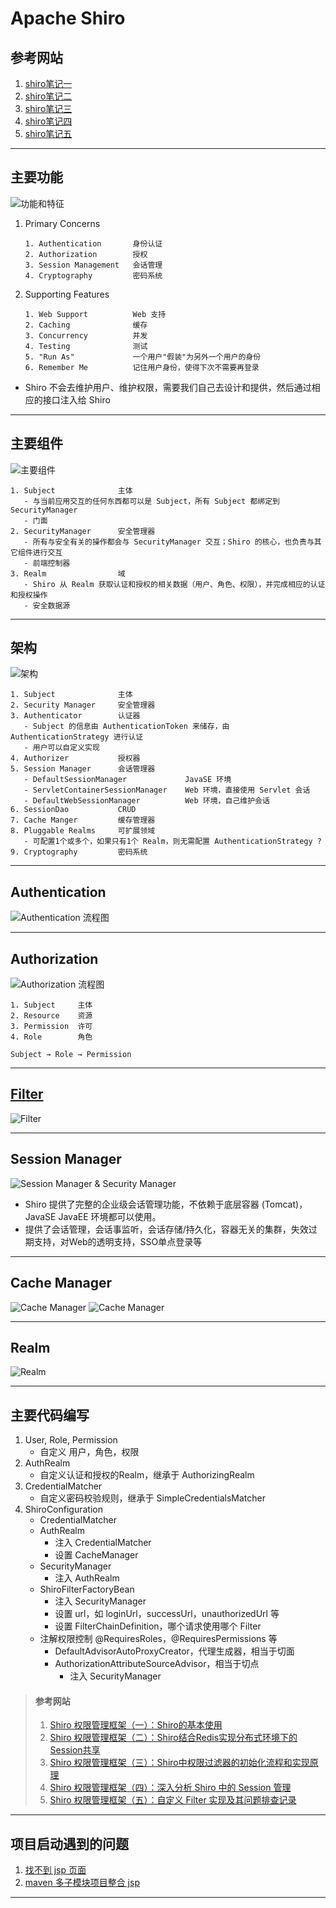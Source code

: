 # Apache Shiro

## 参考网站
1. [shiro笔记一](https://blog.csdn.net/u011781521/article/details/55094751)
2. [shiro笔记二](https://blog.csdn.net/u011781521/article/details/74857440)
3. [shiro笔记三](https://blog.csdn.net/u011781521/article/details/74892074)
4. [shiro笔记四](https://blog.csdn.net/u011781521/article/details/74907197)
5. [shiro笔记五](https://blog.csdn.net/u011781521/article/details/75172983)
---
## 主要功能
![功能和特征](./doc/功能和特征.png)
1. Primary Concerns
    ```
    1. Authentication       身份认证
    2. Authorization        授权
    3. Session Management   会话管理
    4. Cryptography         密码系统
    ```
2. Supporting Features
    ```
    1. Web Support          Web 支持
    2. Caching              缓存
    3. Concurrency          并发
    4. Testing              测试
    5. "Run As"             一个用户"假装"为另外一个用户的身份
    6. Remember Me          记住用户身份，使得下次不需要再登录
    ```
- Shiro 不会去维护用户、维护权限，需要我们自己去设计和提供，然后通过相应的接口注入给 Shiro
---
## 主要组件
![主要组件](./doc/主要组件.png)
```
1. Subject              主体
   - 与当前应用交互的任何东西都可以是 Subject，所有 Subject 都绑定到 SecurityManager
   - 门面
2. SecurityManager      安全管理器
   - 所有与安全有关的操作都会与 SecurityManager 交互；Shiro 的核心，也负责与其它组件进行交互
   - 前端控制器
3. Realm                域
   - Shiro 从 Realm 获取认证和授权的相关数据（用户、角色、权限），并完成相应的认证和授权操作
   - 安全数据源
```
---
## 架构
![架构](./doc/架构.jpg)
```
1. Subject              主体
2. Security Manager     安全管理器
3. Authenticator        认证器
   - Subject 的信息由 AuthenticationToken 来储存，由 AuthenticationStrategy 进行认证
   - 用户可以自定义实现
4. Authorizer           授权器
5. Session Manager      会话管理器
   - DefaultSessionManager             JavaSE 环境
   - ServletContainerSessionManager    Web 环境，直接使用 Servlet 会话
   - DefaultWebSessionManager          Web 环境，自己维护会话
6. SessionDao           CRUD
7. Cache Manger         缓存管理器
8. Pluggable Realms     可扩展领域
   - 可配置1个或多个，如果只有1个 Realm，则无需配置 AuthenticationStrategy ?
9. Cryptography         密码系统
```
---
## Authentication
![Authentication 流程图](./doc/Authentication.png)

---
## Authorization
![Authorization 流程图](./doc/Authorization.png)

```
1. Subject     主体
2. Resource    资源
3. Permission  许可
4. Role        角色

Subject → Role → Permission
```
---
## [Filter](https://www.cnblogs.com/yoohot/p/6085830.html)
![Filter](./doc/Filter.png)

---
## Session Manager
![Session Manager & Security Manager](./doc/Session%20Manager%20&%20Security%20Manager.png)
- Shiro 提供了完整的企业级会话管理功能，不依赖于底层容器 (Tomcat)，JavaSE JavaEE 环境都可以使用。
- 提供了会话管理，会话事监听，会话存储/持久化，容器无关的集群，失效过期支持，对Web的透明支持，SSO单点登录等
---
## Cache Manager
![Cache Manager](./doc/Cache%20Manager%201.png)
![Cache Manager](./doc/Cache%20Manager%202.png)

---
## Realm
![Realm](./doc/Realm.png)

---
## 主要代码编写
1. User, Role, Permission
   - 自定义 用户，角色，权限
2. AuthRealm
   - 自定义认证和授权的Realm，继承于 AuthorizingRealm
3. CredentialMatcher
   - 自定义密码校验规则，继承于 SimpleCredentialsMatcher
4. ShiroConfiguration
   - CredentialMatcher
   - AuthRealm
      - 注入 CredentialMatcher
      - 设置 CacheManager
   - SecurityManager
      - 注入 AuthRealm
   - ShiroFilterFactoryBean
      - 注入 SecurityManager
      - 设置 url，如 loginUrl，successUrl，unauthorizedUrl 等
      - 设置 FilterChainDefinition，哪个请求使用哪个 Filter
   - 注解权限控制 @RequiresRoles，@RequiresPermissions 等
      - DefaultAdvisorAutoProxyCreator，代理生成器，相当于切面
      - AuthorizationAttributeSourceAdvisor，相当于切点
         - 注入 SecurityManager
>#### 参考网站
>1. [Shiro 权限管理框架（一）：Shiro的基本使用](https://www.guitu18.com/post/2019/07/26/43.html)
>2. [Shiro 权限管理框架（二）：Shiro结合Redis实现分布式环境下的Session共享](https://www.guitu18.com/post/2019/07/28/44.html)
>3. [Shiro 权限管理框架（三）：Shiro中权限过滤器的初始化流程和实现原理](https://www.guitu18.com/post/2019/08/01/45.html)
>4. [Shiro 权限管理框架（四）：深入分析 Shiro 中的 Session 管理](https://www.guitu18.com/post/2019/08/08/46.html)
>5. [Shiro 权限管理框架（五）：自定义 Filter 实现及其问题排查记录](https://www.guitu18.com/post/2020/01/06/64.html)
---
## 项目启动遇到的问题
1. [找不到 jsp 页面](https://www.pianshen.com/article/733790820/)
2. [maven 多子模块项目整合 jsp](https://blog.csdn.net/hp_yangpeng/article/details/89067596)
---